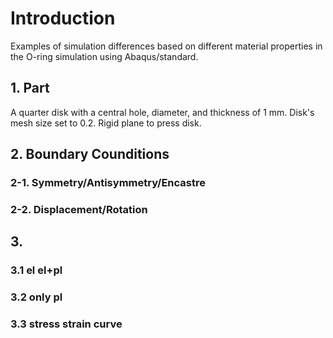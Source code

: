 # Introduction
Examples of simulation differences based on different material properties in the O-ring simulation using Abaqus/standard.

## 1. Part
A quarter disk with a central hole, diameter, and thickness of 1 mm. Disk's mesh size set to 0.2. 
Rigid plane to press disk.
## 2. Boundary Counditions
### 2-1. Symmetry/Antisymmetry/Encastre

### 2-2. Displacement/Rotation


## 3. 
### 3.1 el el+pl

### 3.2 only pl

### 3.3 stress strain curve

